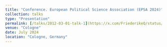 ```yaml
---
title: "Conference. European Political Science Association (EPSA 2024)"
collection: talks
type: "Presentation"
permalink: [/talks/2012-03-01-talk-1](https://x.com/FriederikeQ/status/1809622464961417670)
venue: "Cologne"
date: July 2024
location: "Cologne, Germany"
---
```

